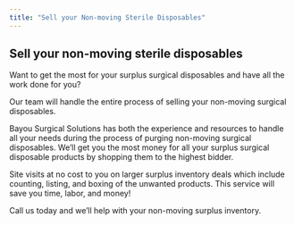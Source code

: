 ```yaml
---
title: "Sell your Non-moving Sterile Disposables"
---
```


## Sell your non-moving sterile disposables

Want to get the most for your surplus surgical disposables and have all the work done for you?

Our team will handle the entire process of selling your non-moving surgical disposables.

Bayou Surgical Solutions has both the experience and resources to handle all your needs during the process of purging non-moving surgical disposables. We’ll get you the most money for all your surplus surgical disposable products by shopping them to the highest bidder.

Site visits at no cost to you on larger surplus inventory deals which include counting, listing, and boxing of the unwanted products. This service will save you time, labor, and money!

Call us today and we’ll help with your non-moving surplus inventory.

